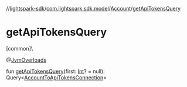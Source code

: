 //[lightspark-sdk](../../../index.md)/[com.lightspark.sdk.model](../index.md)/[Account](index.md)/[getApiTokensQuery](get-api-tokens-query.md)

# getApiTokensQuery

[common]\

@[JvmOverloads](https://kotlinlang.org/api/latest/jvm/stdlib/kotlin.jvm/-jvm-overloads/index.html)

fun [getApiTokensQuery](get-api-tokens-query.md)(first: [Int](https://kotlinlang.org/api/latest/jvm/stdlib/kotlin/-int/index.html)? = null): Query&lt;[AccountToApiTokensConnection](../-account-to-api-tokens-connection/index.md)&gt;
